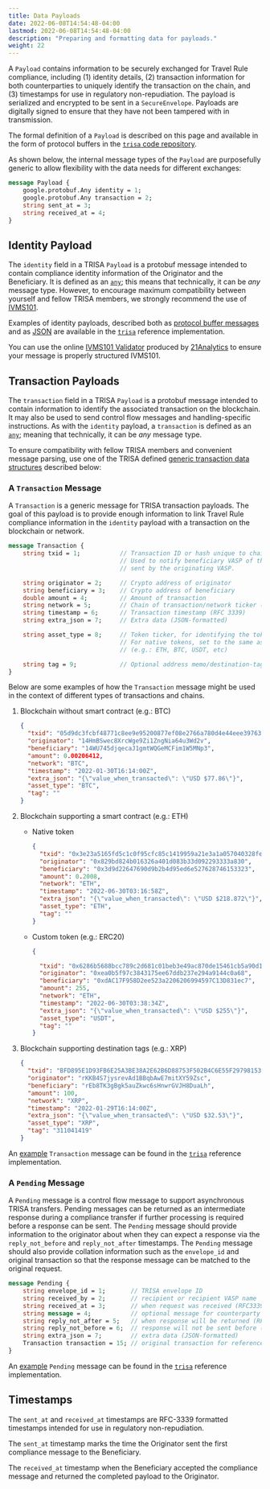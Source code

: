 ```yaml
---
title: Data Payloads
date: 2022-06-08T14:54:48-04:00
lastmod: 2022-06-08T14:54:48-04:00
description: "Preparing and formatting data for payloads."
weight: 22
---
```


A `Payload` contains information to be securely exchanged for Travel Rule compliance, including (1) identity details, (2) transaction information for both counterparties to uniquely identify the transaction on the chain, and (3) timestamps for use in regulatory
non-repudiation. The payload is serialized and encrypted to be sent in a
`SecureEnvelope`. Payloads are digitally signed to ensure that they have not been tampered with in transmission.

The formal definition of a `Payload` is described on this page and available in the form of protocol buffers in the [`trisa` code repository](https://github.com/trisacrypto/trisa/tree/main/proto).

As shown below, the internal message types of the `Payload` are purposefully generic to allow flexibility with the data needs for different exchanges:

```proto
message Payload {
    google.protobuf.Any identity = 1;
    google.protobuf.Any transaction = 2;
    string sent_at = 3;
    string received_at = 4;
}
```

## Identity Payload

The `identity` field in a TRISA `Payload` is a protobuf message intended to contain compliance identity information of the Originator and the Beneficiary. It is defined as an [`any`](https://developers.google.com/protocol-buffers/docs/proto3#any); this means that technically, it can be *any* message type. However, to encourage maximum compatibility between yourself and fellow TRISA members, we strongly recommend the use of [IVMS101](https://intervasp.org).

Examples of identity payloads, described both as [protocol buffer messages](https://github.com/trisacrypto/trisa/blob/main/pkg/ivms101/testdata/identity_payload.pb.json) and as [JSON](https://github.com/trisacrypto/trisa/blob/main/pkg/ivms101/testdata/identity_payload.json) are available in the [`trisa`](https://github.com/trisacrypto/trisa) reference implementation.

You can use the online [IVMS101 Validator](https://ivmsvalidator.com/) produced by [21Analytics](https://www.21analytics.ch/) to ensure your message is properly structured IVMS101.


## Transaction Payloads

The `transaction` field in a TRISA `Payload` is a protobuf message intended to contain information to identify the associated transaction on the blockchain. It may also be used to send control flow messages and handling-specific instructions. As with the `identity` payload, a `transaction` is defined as an [`any`](https://developers.google.com/protocol-buffers/docs/proto3#any); meaning that technically, it can be *any* message type.

To ensure compatibility with fellow TRISA members and convenient message parsing, use one of the TRISA defined [generic transaction data structures](https://github.com/trisacrypto/trisa/blob/main/proto/trisa/data/generic/v1beta1/transaction.proto) described below:

### A `Transaction` Message

A `Transaction` is a generic message for TRISA transaction payloads. The goal of this payload is to provide enough information to link Travel Rule compliance information in the `identity` payload with a transaction on the blockchain or network.

```proto
message Transaction {
    string txid = 1;           // Transaction ID or hash unique to chain
                               // Used to notify beneficiary VASP of the transaction
                               // sent by the originating VASP.

    string originator = 2;     // Crypto address of originator
    string beneficiary = 3;    // Crypto address of beneficiary
    double amount = 4;         // Amount of transaction
    string network = 5;        // Chain of transaction/network ticker (e.g.: ETH, BTC)
    string timestamp = 6;      // Transaction timestamp (RFC 3339)
    string extra_json = 7;     // Extra data (JSON-formatted)

    string asset_type = 8;     // Token ticker, for identifying the token on chain.
                               // For native tokens, set to the same as network ticker
                               // (e.g.: ETH, BTC, USDT, etc)

    string tag = 9;            // Optional address memo/destination-tag
}
```

Below are some examples of how the `Transaction` message might be used in the context of different types of transactions and chains.

1. Blockchain without smart contract (e.g.: BTC)
    ```json
    {
      "txid": "05d9dc3fcbf48771c8ee9e95200877ef08e2766a780d4e44eee397633eb164d0",
      "originator": "14HmBSwec8XrcWge9Zi1ZngNia64u3Wd2v",
      "beneficiary": "14WU745djqecaJ1gmtWQGeMCFim1W5MNp3",
      "amount": 0.00206412,
      "network": "BTC",
      "timestamp": "2022-01-30T16:14:00Z",
      "extra_json": "{\"value_when_transacted\": \"USD $77.86\"}",
      "asset_type": "BTC",
      "tag": ""
   }
   ```

2. Blockchain supporting a smart contract (e.g.: ETH)
    - Native token
        ```json
        {
          "txid": "0x3e23a5165fd5c1c0f95cfc85c1419959a21e3a1a057040328fe9d3ffd7f2f991",
          "originator": "0x829bd824b016326a401d083b33d092293333a830",
          "beneficiary": "0x3d9d22647690d9b2b4d95ed6e527628746153323",
          "amount": 0.2008,
          "network": "ETH",
          "timestamp": "2022-06-30T03:16:58Z",
          "extra_json": "{\"value_when_transacted\": \"USD $218.872\"}",
          "asset_type": "ETH",
          "tag": ""
        }
        ```

    - Custom token (e.g.: ERC20)
        ```json
        {

          "txid": "0x6286b5688bcc789c2d681c01beb3e49ac870de15461cb5a90d14b8a161e84236",
          "originator": "0xea0b5f97c3843175ee67ddb237e294a9144c0a68",
          "beneficiary": "0xdAC17F958D2ee523a2206206994597C13D831ec7",
          "amount": 255,
          "network": "ETH",
          "timestamp": "2022-06-30T03:38:34Z",
          "extra_json": "{\"value_when_transacted\": \"USD $255\"}",
          "asset_type": "USDT",
          "tag": ""
        }
        ```

3. Blockchain supporting destination tags (e.g.: XRP)
    ```json
    {
      "txid": "BFD895E1D93FB6E25A3BE38A2E62B6D88753F502B4C6E55F297981538538A2F2",
      "originator": "rKKB4S7jysrevAd1BBqbAwE7mitXY59Zsc",
      "beneficiary": "rEb8TK3gBgk5auZkwc6sHnwrGVJH8DuaLh",
      "amount": 100,
      "network": "XRP",
      "timestamp": "2022-01-29T16:14:00Z",
      "extra_json": "{\"value_when_transacted\": \"USD $32.53\"}",
      "asset_type": "XRP",
      "tag": "311041419"
   }

    ```

An [example](https://github.com/trisacrypto/trisa/blob/a2a71ed0b32b04c9859b5a9f17efae8d2d4791d8/pkg/trisa/envelope/testdata/payload/transaction.json) `Transaction` message can be found in the [`trisa`](https://github.com/trisacrypto/trisa) reference implementation.

### A `Pending` Message

A `Pending` message is a control flow message to support asynchronous TRISA transfers. Pending messages can be returned as an intermediate response during a compliance transfer if further processing is required before a response can be sent. The `Pending` message should provide information to the originator about when they can expect a response via the `reply_not_before` and `reply_not_after` timestamps. The `Pending` message should also provide collation information such as the `envelope_id` and original transaction so that the response message can be matched to the original request.

```proto
message Pending {
    string envelope_id = 1;       // TRISA envelope ID
    string received_by = 2;       // recipient or recipient VASP name
    string received_at = 3;       // when request was received (RFC3339)
    string message = 4;           // optional message for counterparty
    string reply_not_after = 5;   // when response will be returned (RFC3339)
    string reply_not_before = 6;  // response will not be sent before (RFC3339)
    string extra_json = 7;        // extra data (JSON-formatted)
    Transaction transaction = 15; // original transaction for reference
}
```

An [example](https://github.com/trisacrypto/trisa/blob/a2a71ed0b32b04c9859b5a9f17efae8d2d4791d8/pkg/trisa/envelope/testdata/payload/pending.json) `Pending` message can be found in the [`trisa`](https://github.com/trisacrypto/trisa) reference implementation.

## Timestamps

The `sent_at` and `received_at` timestamps are RFC-3339 formatted timestamps intended for use in regulatory non-repudiation.

The `sent_at` timestamp marks the time the Originator sent the first compliance message to the Beneficiary.

The `received_at`  timestamp when the Beneficiary accepted the compliance message and returned the completed payload to the Originator.